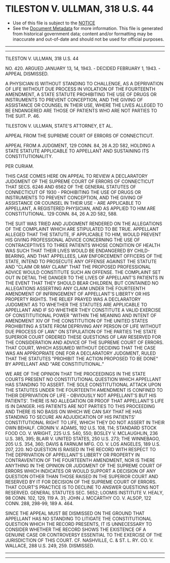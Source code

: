 ---
---

# TILESTON V. ULLMAN, 318 U.S. 44

* Use of this file is subject to the [NOTICE](https://github.com/publicdocs/notice/blob/master/NOTICE)
* See the [Document Metadata](../../../) for more information.
  This file is generated from historical government data; content and/or formatting may be inaccurate and out-of-date and should not be used for official purposes.

----------
----------

TILESTON V. ULLMAN, 318 U.S. 44

NO. 420.  ARGUED JANUARY 13, 14, 1943.  - DECIDED FEBRUARY 1, 1943.  - APPEAL DISMISSED.

A PHYSICIAN IS WITHOUT STANDING TO CHALLENGE, AS A DEPRIVATION OF LIFE WITHOUT DUE PROCESS IN VIOLATION OF THE FOURTEENTH AMENDMENT, A STATE STATUTE PROHIBITING THE USE OF DRUGS OR INSTRUMENTS TO PREVENT CONCEPTION, AND THE GIVING OF ASSISTANCE OR COUNSEL IN THEIR USE, WHERE THE LIVES ALLEGED TO BE ENDANGERED ARE THOSE OF PATIENTS WHO ARE NOT PARTIES TO THE SUIT.  P. 46.

TILESTON V. ULLMAN, STATE'S ATTORNEY, ET AL.

APPEAL FROM THE SUPREME COURT OF ERRORS OF CONNECTICUT.

APPEAL FROM A JUDGMENT, 129 CONN. 84, 26 A.2D 582, HOLDING A STATE STATUTE APPLICABLE TO APPELLANT AND SUSTAINING ITS CONSTITUTIONALITY.

PER CURIAM.

THIS CASE COMES HERE ON APPEAL TO REVIEW A DECLARATORY JUDGMENT OF THE SUPREME COURT OF ERRORS OF CONNECTICUT THAT SECS. 6246 AND 6562 OF THE GENERAL STATUTES OF CONNECTICUT OF 1930 - PROHIBITING THE USE OF DRUGS OR INSTRUMENTS TO PREVENT CONCEPTION, AND THE GIVING OF ASSISTANCE OR COUNSEL IN THEIR USE - ARE APPLICABLE TO APPELLANT, A REGISTERED PHYSICIAN, AND AS APPLIED TO HIM ARE CONSTITUTIONAL.  129 CONN. 84, 26 A.2D 582, 588.

THE SUIT WAS TRIED AND JUDGMENT RENDERED ON THE ALLEGATIONS OF THE COMPLAINT WHICH ARE STIPULATED TO BE TRUE.  APPELLANT ALLEGED THAT THE STATUTE, IF APPLICABLE TO HIM, WOULD PREVENT HIS GIVING PROFESSIONAL ADVICE CONCERNING THE USE OF CONTRACEPTIVES TO THREE PATIENTS WHOSE CONDITION OF HEALTH WAS SUCH THAT THEIR LIVES WOULD BE ENDANGERED BY CHILD-BEARING, AND THAT APPELLEES, LAW ENFORCEMENT OFFICERS OF THE STATE, INTEND TO PROSECUTE ANY OFFENSE AGAINST THE STATUTE AND "CLAIM OR MAY CLAIM" THAT THE PROPOSED PROFESSIONAL ADVICE WOULD CONSTITUTE SUCH AN OFFENSE.  THE COMPLAINT SET OUT IN DETAIL THE DANGER TO THE LIVES OF APPELLANT'S PATIENTS IN THE EVENT THAT THEY SHOULD BEAR CHILDREN, BUT CONTAINED NO ALLEGATIONS ASSERTING ANY CLAIM UNDER THE FOURTEENTH AMENDMENT OF INFRINGEMENT OF APPELLANT'S LIBERTY OR HIS PROPERTY RIGHTS.  THE RELIEF PRAYED WAS A DECLARATORY JUDGMENT AS TO WHETHER THE STATUTES ARE APPLICABLE TO APPELLANT AND IF SO WHETHER THEY CONSTITUTE A VALID EXERCISE OF CONSTITUTIONAL POWER "WITHIN THE MEANING AND INTENT OF AMENDMENT XIV OF THE CONSTITUTION OF THE UNITED STATES PROHIBITING A STATE FROM DEPRIVING ANY PERSON OF LIFE WITHOUT DUE PROCESS OF LAW."  ON STIPULATION OF THE PARTIES THE STATE SUPERIOR COURT ORDERED THESE QUESTIONS OF LAW RESERVED FOR THE CONSIDERATION AND ADVICE OF THE SUPREME COURT OF ERRORS.  THAT COURT, WHICH ASSUMED WITHOUT DECIDING THAT THE CASE WAS AN APPROPRIATE ONE FOR A DECLARATORY JUDGMENT, RULED THAT THE STATUTES "PROHIBIT THE ACTION PROPOSED TO BE DONE" BY APPELLANT AND "ARE CONSTITUTIONAL."

WE ARE OF THE OPINION THAT THE PROCEEDINGS IN THE STATE COURTS PRESENT NO CONSTITUTIONAL QUESTION WHICH APPELLANT HAS STANDING TO ASSERT.  THE SOLE CONSTITUTIONAL ATTACK UPON THE STATUTES UNDER THE FOURTEENTH AMENDMENT IS CONFINED TO THEIR DEPRIVATION OF LIFE - OBVIOUSLY NOT APPELLANT'S BUT HIS PATIENTS'.  THERE IS NO ALLEGATION OR PROOF THAT APPELLANT'S LIFE IS IN DANGER.  HIS PATIENTS ARE NOT PARTIES TO THIS PROCEEDING AND THERE IS NO BASIS ON WHICH WE CAN SAY THAT HE HAS STANDING TO SECURE AN ADJUDICATION OF HIS PATIENTS' CONSTITUTIONAL RIGHT TO LIFE, WHICH THEY DO NOT ASSERT IN THEIR OWN BEHALF.  CRONIN V. ADAMS, 192 U.S. 108, 114; STANDARD STOCK FOOD CO. V. WRIGHT, 225 U.S. 540, 550; BOSLEY V. MCLAUGHLIN, 236 U.S. 385, 395; BLAIR V. UNITED STATES, 250 U.S. 273; THE WINNEBAGO, 205 U.S. 354, 360; DAVIS & FARNUM MFG. CO. V. LOS ANGELES, 189 U.S. 207, 220.  NO QUESTION IS RAISED IN THE RECORD WITH RESPECT TO THE DEPRIVATION OF APPELLANT'S LIBERTY OR PROPERTY IN CONTRAVENTION OF THE FOURTEENTH AMENDMENT, NOR IS THERE ANYTHING IN THE OPINION OR JUDGMENT OF THE SUPREME COURT OF ERRORS WHICH INDICATES OR WOULD SUPPORT A DECISION OF ANY QUESTION OTHER THAN THOSE RAISED IN THE SUPERIOR COURT AND RESERVED BY IT FOR DECISION OF THE SUPREME COURT OF ERRORS.  THAT COURT'S PRACTICE IS TO DECLINE TO ANSWER QUESTIONS NOT RESERVED.  GENERAL STATUTES SEC. 5652; LOOMIS INSTITUTE V. HEALY, 98 CONN. 102, 129, 119 A. 31; JOHN J. MCCARTHY CO. V. ALSOP, 122 CONN. 288, 298-99, 189 A. 464.

SINCE THE APPEAL MUST BE DISMISSED ON THE GROUND THAT APPELLANT HAS NO STANDING TO LITIGATE THE CONSTITUTIONAL QUESTION WHICH THE RECORD PRESENTS, IT IS UNNECESSARY TO CONSIDER WHETHER THE RECORD SHOWS THE EXISTENCE OF A GENUINE CASE OR CONTROVERSY ESSENTIAL TO THE EXERCISE OF THE JURISDICTION OF THIS COURT.  CF. NASHVILLE, C. & ST. L. RY. CO. V. WALLACE, 288 U.S. 249, 259.  DISMISSED.


----------
----------

